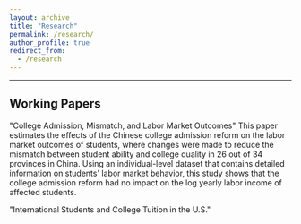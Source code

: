 ```yaml
---
layout: archive
title: "Research"
permalink: /research/
author_profile: true
redirect_from:
  - /research
---
```



<hr>

## Working Papers

"College Admission, Mismatch, and Labor Market Outcomes"
This paper estimates the effects of the Chinese college admission reform on the labor market outcomes of students, where changes were made to reduce the mismatch between student ability and college quality in 26 out of 34 provinces in China. Using an individual-level dataset that contains detailed information on students' labor market behavior, this study shows that the college admission reform had no impact on the log yearly labor income of affected students. 


"International Students and College Tuition in the U.S."
